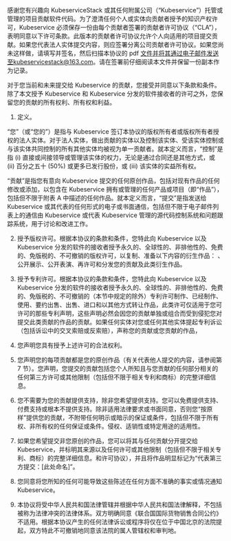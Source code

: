 感谢您有兴趣向 KubeserviceStack 或其任何附属公司（“Kubeservice”）托管或管理的项目贡献软件代码。为了澄清任何个人或实体向贡献者授予的知识产权许可，Kubeservice 必须保存一份由每个贡献者签署的贡献者许可协议（“CLA”），表明同意以下许可条款。此版本的贡献者许可协议允许个人向适用的项目提交贡献。如果您代表法人实体提交内容，则应签署分离公司贡献者许可协议。如果您尚未这样做，请填写并签名，然后扫描本协议的 pdf 文件并将其通过电子邮件发送至kubeservicestack@163.com。请在签署前仔细阅读本文件并保留一份副本作为记录。

对于您当前和未来提交给 Kubeservice 的贡献，您接受并同意以下条款和条件。除了本文授予 Kubeservice 和 Kubeservice 分发的软件接收者的许可之外，您保留您的贡献的所有权利、所有权和利益。

1. 定义。

“您”（或“您的”）是指与 Kubeservice 签订本协议的版权所有者或版权所有者授权的法人实体。对于法人实体，做出贡献的实体以及控制该实体、受该实体控制或与该实体共同控制的所有其他实体均被视为单一贡献者。就本定义而言，“控制”是指 (i) 直接或间接领导或管理该实体的权力，无论是通过合同还是其他方式，或 (ii) 百分之五十 (50%) 或更多已发行股份，或 (iii) 该实体的实益所有权。

“贡献”是指您有意向 Kubeservice 提交的任何原创作品，包括对现有作品的任何修改或添加，以包含在 Kubeservice 拥有或管理的任何产品或项目（即“作品”），包括但不限于附表 A 中描述的任何作品。就本定义而言，“提交”是指发送给 Kubeservice 或其代表的任何形式的电子或书面通信，包括但不限于电子邮件列表上的通信由 Kubeservice 或代表 Kubeservice 管理的源代码控制系统和问题跟踪系统，用于讨论和改进工作。

2. 授予版权许可。根据本协议的条款和条件，您特此向 Kubeservice 以及 Kubeservice 分发的软件的接收者授予永久的、全球性的、非排他性的、免费的、免版税的、不可撤销的版权许可，以复制、准备以下内容的衍生作品： 、公开展示、公开表演、再许可和分发您的贡献及此类衍生作品。

3. 授予专利许可。根据本协议的条款和条件，您特此向 Kubeservice 以及 Kubeservice 分发的软件的接收者授予永久的、全球性的、非排他性的、免费的、免版税的、不可撤销的（本节中规定的除外）专利许可制作、已经制作、使用、要约出售、出售、进口和以其他方式转让作品，此类许可仅适用于您可许可的那些专利声明，这些声明必然会因您的贡献单独或组合而受到侵犯您对提交此类贡献的作品的贡献。如果任何实体对您或任何其他实体提起专利诉讼（包括诉讼中的交叉索赔或反索赔），声称您的贡献或您贡献的作品，

4. 您声明您具有授予上述许可的合法权利。

5. 您声明您的每项贡献都是您的原创作品（有关代表他人提交的内容，请参阅第 7 节）。您声明，您提交的贡献包括您个人所知且与您贡献的任何部分相关的任何第三方许可或其他限制（包括但不限于相关专利和商标）的完整详细信息。

6. 您不需要为您的贡献提供支持，除非您希望提供支持。您可以免费提供支持、付费支持或根本不提供支持。除非适用法律要求或书面同意，否则您“按原样”提供您的贡献，不附带任何明示或暗示的保证或条件，包括但不限于所有权、非所有权的任何保证或条件。侵权、适销性或特定用途的适用性。

7. 如果您希望提交非您原创的作品，您可以将其与任何贡献分开提交给 Kubeservice，并标明其来源以及任何许可或其他限制（包括但不限于相关专利、商标）的完整详细信息。和许可协议），并且将作品明显标记为“代表第三方提交：[此处命名]”。

8. 您同意将您所知的任何可能导致这些陈述在任何方面不准确的事实或情况通知 Kubeservice。

9. 本协议将受中华人民共和国法律管辖并根据中华人民共和国法律解释，不包括被称为法律冲突的法律体系。双方明确同意《联合国国际货物销售合同公约》不适用。根据本协议产生的任何法律诉讼或程序将仅在位于中国北京的法院提起，双方特此不可撤销地同意该法院的属人管辖权和审判地。